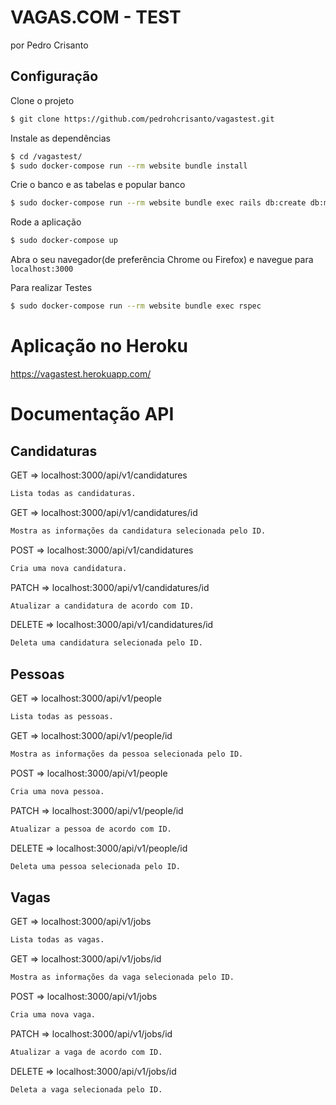 # VAGAS.COM - TEST
por Pedro Crisanto
## Configuração

Clone o projeto

```sh
$ git clone https://github.com/pedrohcrisanto/vagastest.git
```

Instale as dependências
```sh
$ cd /vagastest/
$ sudo docker-compose run --rm website bundle install
```

Crie o banco e as tabelas e popular banco
```sh
$ sudo docker-compose run --rm website bundle exec rails db:create db:migrate db:seed
```

Rode a aplicação
```sh
$ sudo docker-compose up
```

Abra o seu navegador(de preferência Chrome ou Firefox) e navegue para `localhost:3000`

Para realizar Testes
```sh
$ sudo docker-compose run --rm website bundle exec rspec
```
# Aplicação no Heroku
https://vagastest.herokuapp.com/

# Documentação API
          
## Candidaturas
 GET => localhost:3000/api/v1/candidatures
  ```sh
  Lista todas as candidaturas.
 ```
 GET => localhost:3000/api/v1/candidatures/id
   ```sh
  Mostra as informações da candidatura selecionada pelo ID.
   ```
 POST => localhost:3000/api/v1/candidatures
   ```sh
  Cria uma nova candidatura.
   ```
 PATCH => localhost:3000/api/v1/candidatures/id
   ```sh
  Atualizar a candidatura de acordo com ID.
   ```
 DELETE => localhost:3000/api/v1/candidatures/id
   ```sh
  Deleta uma candidatura selecionada pelo ID.
   ```
          
  ## Pessoas
 GET 	=> localhost:3000/api/v1/people
   ```sh
  Lista todas as pessoas.
   ```
 GET 	=> localhost:3000/api/v1/people/id
   ```sh
  Mostra as informações da pessoa selecionada pelo ID.
   ```
 POST => localhost:3000/api/v1/people
   ```sh
  Cria uma nova pessoa.
   ```
 PATCH => localhost:3000/api/v1/people/id
   ```sh
  Atualizar a pessoa de acordo com ID.
   ```
 DELETE => localhost:3000/api/v1/people/id
   ```sh
  Deleta uma pessoa selecionada pelo ID.
   ```
 ## Vagas
 GET => localhost:3000/api/v1/jobs
   ```sh
  Lista todas as vagas.
   ```
 GET => localhost:3000/api/v1/jobs/id
   ```sh
  Mostra as informações da vaga selecionada pelo ID.
   ```
 POST => localhost:3000/api/v1/jobs
   ```sh
  Cria uma nova vaga.
   ```
 PATCH => localhost:3000/api/v1/jobs/id
   ```sh
  Atualizar a vaga de acordo com ID.
   ```
 DELETE => localhost:3000/api/v1/jobs/id
   ```sh
  Deleta a vaga selecionada pelo ID.     
   ```
